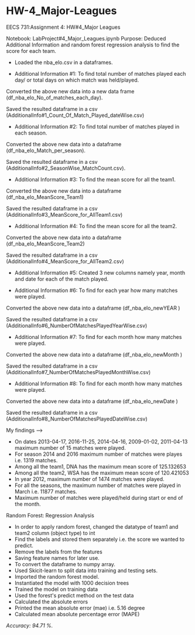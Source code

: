 # HW-4_Major-Leagues
EECS 731:Assignment 4: HW#4_Major Leagues

Notebook: LabProject#4_Major_Leagues.ipynb Purpose: Deduced Additional Information and random forest regression analysis to find the score for each team.

* Loaded the nba_elo.csv in a dataframes.

* Additional Information #1: To find total number of matches played each day/ or total days on which match was held/played.

Converted the above new data into a new data frame (df_nba_elo_No_of_matches_each_day).

Saved the resulted dataframe in a csv (AdditionalInfo#1_Count_Of_Match_Played_dateWise.csv)

* Additional Information #2: To find total number of matches played in each season.

Converted the above new data into a dataframe (df_nba_elo_Match_per_season).

Saved the resulted dataframe in a csv (AdditionalInfo#2_SeasonWise_MatchCount.csv).

* Additional Information #3: To find the mean score for all the team1.

Converted the above new data into a dataframe (df_nba_elo_MeanScore_Team1)

Saved the resulted dataframe in a csv (AdditionalInfo#3_MeanScore_for_AllTeam1.csv)

* Additional Information #4: To find the mean score for all the team2.

Converted the above new data into a dataframe (df_nba_elo_MeanScore_Team2)

Saved the resulted dataframe in a csv (AdditionalInfo#4_MeanScore_for_AllTeam2.csv)

* Additional Information #5: Created 3 new columns namely year, month and date for each of the match played.

* Additional Information #6: To find for each year how many matches were played. 

Converted the above new data into a dataframe (df_nba_elo_newYEAR )

Saved the resulted dataframe in a csv (AdditionalInfo#6_NumberOfMatchesPlayedYearWise.csv)

* Additional Information #7: To find for each month how many matches were played. 

Converted the above new data into a dataframe (df_nba_elo_newMonth )

Saved the resulted dataframe in a csv (AdditionalInfo#7_NumberOfMatchesPlayedMonthWise.csv)

* Additional Information #8: To find for each month how many matches were played. 

Converted the above new data into a dataframe (df_nba_elo_newDate )

Saved the resulted dataframe in a csv (AdditionalInfo#8_NumberOfMatchesPlayedDateWise.csv)

My findings -->

* On dates 2013-04-17, 2016-11-25, 2014-04-16, 2009-01-02, 2011-04-13	maximum number of 15 matches were played.
* For season 2014 and 2016 maximum number of matches were playes i.e. 1319 matches.
* Among all the team1, DNA has the maximum mean score of 125.132653
* Among all the team2, WSA has the maximum mean score of 120.421053
* In year 2012, maximum number of 1474 matches were played.
* For all the seasons, the maximum number of matches were played in March i.e. 11877 matches.
* Maximum number of matches were played/held during start or end of the month.

Random Forest: Regression Analysis

* In order to apply random forest, changed the datatype of team1 and team2 column (object type) to int
* Find the labels and stored them separately i.e. the score we wanted to predict.
* Remove the labels from the features
* Saving feature names for later use.
* To convert the dataframe to numpy array.
* Used Skicit-learn to split data into training and testing sets.
* Imported the random forest model.
* Instantiated the model with 1000 decision trees
* Trained the model on training data
* Used the forest's predict method on the test data
* Calculated the absolute errors
* Printed the mean absolute error (mae) i.e. 5.16 degree
* Calculated mean absolute percentage error (MAPE)

*Accuracy: 94.71 %.*

